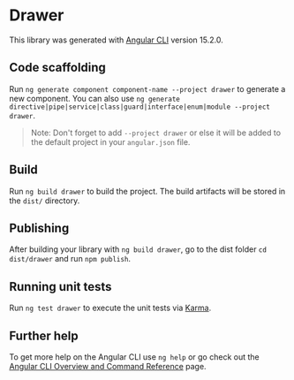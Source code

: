 # Drawer

This library was generated with [Angular CLI](https://github.com/angular/angular-cli) version 15.2.0.

## Code scaffolding

Run `ng generate component component-name --project drawer` to generate a new component. You can also use `ng generate directive|pipe|service|class|guard|interface|enum|module --project drawer`.
> Note: Don't forget to add `--project drawer` or else it will be added to the default project in your `angular.json` file. 

## Build

Run `ng build drawer` to build the project. The build artifacts will be stored in the `dist/` directory.

## Publishing

After building your library with `ng build drawer`, go to the dist folder `cd dist/drawer` and run `npm publish`.

## Running unit tests

Run `ng test drawer` to execute the unit tests via [Karma](https://karma-runner.github.io).

## Further help

To get more help on the Angular CLI use `ng help` or go check out the [Angular CLI Overview and Command Reference](https://angular.io/cli) page.
